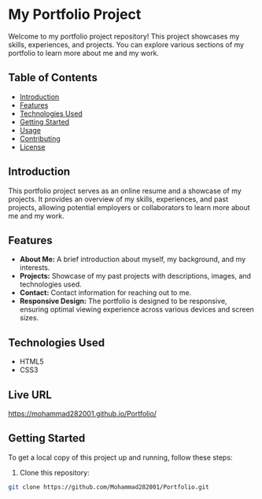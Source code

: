 # My Portfolio Project

Welcome to my portfolio project repository! This project showcases my skills, experiences, and projects. You can explore various sections of my portfolio to learn more about me and my work.

## Table of Contents

- [Introduction](#introduction)
- [Features](#features)
- [Technologies Used](#technologies-used)
- [Getting Started](#getting-started)
- [Usage](#usage)
- [Contributing](#contributing)
- [License](#license)

## Introduction

This portfolio project serves as an online resume and a showcase of my projects. It provides an overview of my skills, experiences, and past projects, allowing potential employers or collaborators to learn more about me and my work.

## Features

- **About Me:** A brief introduction about myself, my background, and my interests.
- **Projects:** Showcase of my past projects with descriptions, images, and technologies used.
- **Contact:** Contact information for reaching out to me.
- **Responsive Design:** The portfolio is designed to be responsive, ensuring optimal viewing experience across various devices and screen sizes.

## Technologies Used

- HTML5
- CSS3

## Live URL

https://mohammad282001.github.io/Portfolio/

## Getting Started

To get a local copy of this project up and running, follow these steps:

1. Clone this repository:

```bash
git clone https://github.com/Mohammad282001/Portfolio.git


